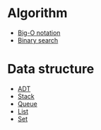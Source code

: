# Algorithm

- [Big-O notation][big_o_link]
- [Binary search][binary_search_link]

# Data structure

- [ADT][adt_link]
- [Stack][stack_link]
- [Queue][queue_link]
- [List][list_link]
- [Set][set_link]

[big_o_link]: </Algorithm/BigONotation>
[binary_search_link]: </Algorithm/BinarySearch>
[adt_link]: </DataStructure>
[stack_link]: </DataStructure/Stack>
[queue_link]: </DataStructure/Queue>
[list_link]: </DataStructure/List>
[set_link]: </DataStructure/Set>

